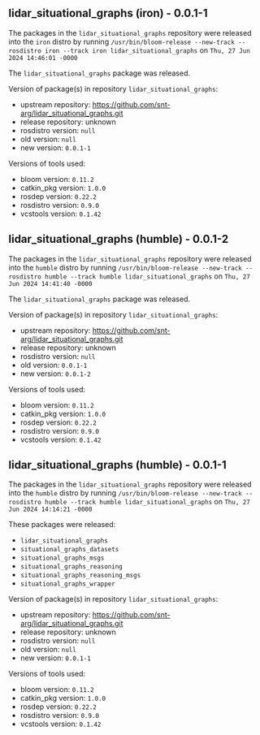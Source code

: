 ## lidar_situational_graphs (iron) - 0.0.1-1

The packages in the `lidar_situational_graphs` repository were released into the `iron` distro by running `/usr/bin/bloom-release --new-track --rosdistro iron --track iron lidar_situational_graphs` on `Thu, 27 Jun 2024 14:46:01 -0000`

The `lidar_situational_graphs` package was released.

Version of package(s) in repository `lidar_situational_graphs`:

- upstream repository: https://github.com/snt-arg/lidar_situational_graphs.git
- release repository: unknown
- rosdistro version: `null`
- old version: `null`
- new version: `0.0.1-1`

Versions of tools used:

- bloom version: `0.11.2`
- catkin_pkg version: `1.0.0`
- rosdep version: `0.22.2`
- rosdistro version: `0.9.0`
- vcstools version: `0.1.42`


## lidar_situational_graphs (humble) - 0.0.1-2

The packages in the `lidar_situational_graphs` repository were released into the `humble` distro by running `/usr/bin/bloom-release --new-track --rosdistro humble --track humble lidar_situational_graphs` on `Thu, 27 Jun 2024 14:41:40 -0000`

The `lidar_situational_graphs` package was released.

Version of package(s) in repository `lidar_situational_graphs`:

- upstream repository: https://github.com/snt-arg/lidar_situational_graphs.git
- release repository: unknown
- rosdistro version: `null`
- old version: `0.0.1-1`
- new version: `0.0.1-2`

Versions of tools used:

- bloom version: `0.11.2`
- catkin_pkg version: `1.0.0`
- rosdep version: `0.22.2`
- rosdistro version: `0.9.0`
- vcstools version: `0.1.42`


## lidar_situational_graphs (humble) - 0.0.1-1

The packages in the `lidar_situational_graphs` repository were released into the `humble` distro by running `/usr/bin/bloom-release --new-track --rosdistro humble --track humble lidar_situational_graphs` on `Thu, 27 Jun 2024 14:14:21 -0000`

These packages were released:
- `lidar_situational_graphs`
- `situational_graphs_datasets`
- `situational_graphs_msgs`
- `situational_graphs_reasoning`
- `situational_graphs_reasoning_msgs`
- `situational_graphs_wrapper`

Version of package(s) in repository `lidar_situational_graphs`:

- upstream repository: https://github.com/snt-arg/lidar_situational_graphs.git
- release repository: unknown
- rosdistro version: `null`
- old version: `null`
- new version: `0.0.1-1`

Versions of tools used:

- bloom version: `0.11.2`
- catkin_pkg version: `1.0.0`
- rosdep version: `0.22.2`
- rosdistro version: `0.9.0`
- vcstools version: `0.1.42`


